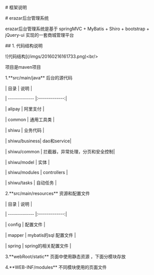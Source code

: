 \# 框架说明

\# erazar后台管理系统



erazar后台管理系统是基于 springMVC + MyBatis + Shiro + bootstrap + jQuery-ui 实现的一套商城管理平台



\#\# 1. 代码结构说明



!\[代码结构\]\(/imgs/20160216161733.png\)&lt;br/&gt;



项目是maven项目 



1.\*\*src/main/java\*\* 后台的源代码



\| 目录          \| 说明          \|

\| ------------- \|:-------------:\| 

\|    alipay		\|  	阿里支付	\|

\|    common		\|   通用工具类	\|

\|    shiwu 		\|   业务代码	\|

\| shiwu/business\|   dao和service\|

\| shiwu/common  \|   拦截器，异常处理，分页和安全控制\|

\| shiwu/model	\|   实体 		\|

\| shiwu/modules	\|   controllers \|

\| shiwu/tasks	\|   自动任务 	\|





2.\*\*src/main/resources\*\* 资源和配置文件



\| 目录          \| 说明          \|

\| ------------- \|:-------------:\| 

\|    config		\|  	配置文件	\|

\|    mapper		\|   mybatis的sql 配置文件	\|

\|    spring 		\|   spring的相关配置文件	\|

	



3.\*\*webRoot/static\*\*  页面中使用静态资源 ，下面分模块存放



4.\*\*WEB-INF/modules\*\* 不同模块使用的页面文件

